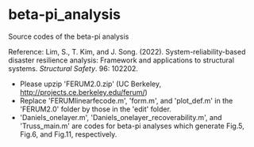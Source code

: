 # beta-pi_analysis
Source codes of the beta-pi analysis

Reference: Lim, S., T. Kim, and J. Song. (2022). System-reliability-based disaster resilience analysis: Framework and applications to structural systems. _Structural Safety_. 96: 102202.

- Please upzip 'FERUM2.0.zip' (UC Berkeley, http://projects.ce.berkeley.edu/ferum/)
- Replace 'FERUMlinearfecode.m', 'form.m', and 'plot_def.m' in the 'FERUM2.0' folder by those in the 'edit' folder.
- 'Daniels_onelayer.m', 'Daniels_onelayer_recoverability.m', and 'Truss_main.m' are codes for beta-pi analyses which generate Fig.5, Fig.6, and Fig.11, respectively.
